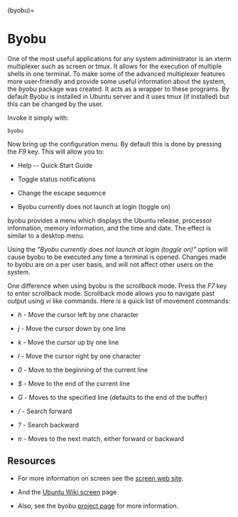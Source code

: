 (byobu)=
# Byobu


One of the most useful applications for any system administrator is an xterm multiplexer such as screen or tmux. It allows for the execution of multiple shells in one terminal. To make some of the advanced multiplexer features more user-friendly and provide some useful information about the system, the byobu package was created. It acts as a wrapper to these programs. By default Byobu is installed in Ubuntu server and it uses tmux (if installed) but this can be changed by the user.

Invoke it simply with:

    byobu

Now bring up the configuration menu. By default this is done by pressing the *F9* key. This will allow you to:

  - Help -- Quick Start Guide

  - Toggle status notifications

  - Change the escape sequence

  - Byobu currently does not launch at login (toggle on)

byobu provides a menu which displays the Ubuntu release, processor information, memory information, and the time and date. The effect is similar to a desktop menu.

Using the *"Byobu currently does not launch at login (toggle on)"* option will cause byobu to be executed any time a terminal is opened. Changes made to byobu are on a per user basis, and will not affect other users on the system.

One difference when using byobu is the *scrollback* mode. Press the *F7* key to enter scrollback mode. Scrollback mode allows you to navigate past output using *vi* like commands. Here is a quick list of movement commands:

  - *h* - Move the cursor left by one character

  - *j* - Move the cursor down by one line

  - *k* - Move the cursor up by one line

  - *l* - Move the cursor right by one character

  - *0* - Move to the beginning of the current line

  - *$* - Move to the end of the current line

  - *G* - Moves to the specified line (defaults to the end of the buffer)

  - */* - Search forward

  - *?* - Search backward

  - *n* - Moves to the next match, either forward or backward

## Resources

  - For more information on screen see the [screen web site](http://www.gnu.org/software/screen/).

  - And the [Ubuntu Wiki screen](https://help.ubuntu.com/community/Screen) page.

  - Also, see the byobu [project page](https://launchpad.net/byobu) for more information.
